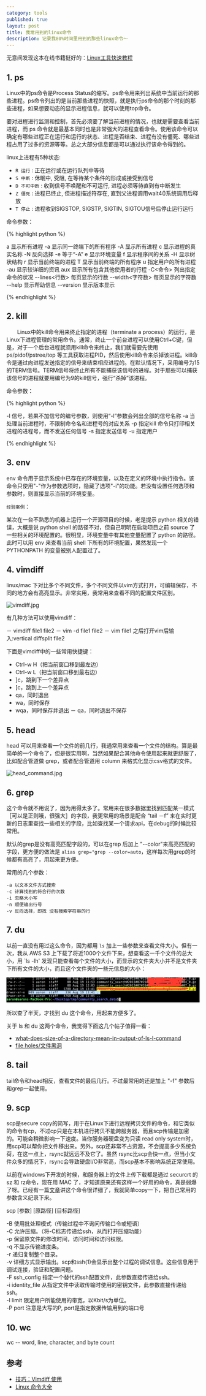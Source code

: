 ```yaml
---
category: tools
published: true
layout: post
title: 我常用到的linux命令
description: 记录我80%时间里用到的那些linux命令～
---  
```



无意间发现这本在线书籍挺好的：[Linux工具快速教程](http://linuxtools-rst.readthedocs.org/zh_CN/latest/)

  
## 1. ps
Linux中的ps命令是Process Status的缩写。ps命令用来列出系统中当前运行的那些进程。ps命令列出的是当前那些进程的快照，就是执行ps命令的那个时刻的那些进程，如果想要动态的显示进程信息，就可以使用top命令。  

要对进程进行监测和控制，首先必须要了解当前进程的情况，也就是需要查看当前进程，而 ps 命令就是最基本同时也是非常强大的进程查看命令。使用该命令可以确定有哪些进程正在运行和运行的状态、进程是否结束、进程有没有僵死、哪些进程占用了过多的资源等等。总之大部分信息都是可以通过执行该命令得到的。     

linux上进程有5种状态:

- `R 运行` : 正在运行或在运行队列中等待    
- `S 中断` : 休眠中, 受阻, 在等待某个条件的形成或接受到信号 
- `D 不可中断` : 收到信号不唤醒和不可运行, 进程必须等待直到有中断发生
- `Z 僵死` : 进程已终止, 但进程描述符存在, 直到父进程调用wait4()系统调用后释放
- `T 停止` : 进程收到SIGSTOP, SIGSTP, SIGTIN, SIGTOU信号后停止运行运行

命令参数：    

{% highlight python %}

a  显示所有进程
-a 显示同一终端下的所有程序
-A 显示所有进程
c  显示进程的真实名称
-N 反向选择
-e 等于“-A”
e  显示环境变量
f  显示程序间的关系
-H 显示树状结构
r  显示当前终端的进程
T  显示当前终端的所有程序
u  指定用户的所有进程
-au 显示较详细的资讯
aux 显示所有包含其他使用者的行程
-C<命令> 列出指定命令的状况
--lines<行数> 每页显示的行数
--width<字符数> 每页显示的字符数
--help 显示帮助信息
--version 显示版本显示

{% endhighlight %}

## 2. kill  
　　Linux中的kill命令用来终止指定的进程（terminate a process）的运行，是Linux下进程管理的常用命令。通常，终止一个前台进程可以使用Ctrl+C键，但是，对于一个后台进程就须用kill命令来终止，我们就需要先使用 ps/pidof/pstree/top 等工具获取进程PID，然后使用kill命令来杀掉该进程。kill命令是通过向进程发送指定的信号来结束相应进程的。在默认情况下，采用编号为15的TERM信号。TERM信号将终止所有不能捕获该信号的进程。对于那些可以捕获该信号的进程就要用编号为9的kill信号，强行“杀掉”该进程。   

命令参数：  

{% highlight python %}

-l  信号，若果不加信号的编号参数，则使用“-l”参数会列出全部的信号名称
-a  当处理当前进程时，不限制命令名和进程号的对应关系
-p  指定kill 命令只打印相关进程的进程号，而不发送任何信号
-s  指定发送信号
-u  指定用户

{% endhighlight %}


## 3. env

env 命令用于显示系统中已存在的环境变量，以及在定义的环境中执行指令。该命令只使用"-"作为参数选项时，隐藏了选项"-i"的功能。若没有设置任何选项和参数时，则直接显示当前的环境变量。


`经验案例`：

>>
某次在一台不熟悉的机器上运行一个开源项目的时候，老是提示 python 相关的错误，大概是说 python shell 的路径不对，但自己明明在启动项目之前 source 了一些相关的环境配置的。很明显，环境变量中有其他变量配置了 python 的路径。此时可以用 env 来查看当前 shell 下所有的环境配置，果然发现一个 PYTHONPATH 的变量被别人配置过了。


## 4. vimdiff

linux/mac 下对比多个不同文件，多个不同文件以vim方式打开，可编辑保存，不同的地方会有高亮显示。非常实用，我常用来查看不同的配置文件区别。  

![vimdiff.jpg](../images/vimdiff.jpg)

有几种方法可以使用vimdiff：   

－ vimdiff file1 file2
－ vim -d file1 file2
－ vim file1 之后打开vim后输入:vertical diffsplit file2

下面是vimdiff中的一些常用快捷键：

- Ctrl-w H（把当前窗口移到最左边）
- Ctrl-w L（把当前窗口移到最右边）
- ]c，跳到下一个差异点
- [c，跳到上一个差异点
- qa，同时退出
- wa，同时保存
- wqa，同时保存并退出
－ qa，同时退出不保存


## 5. head

head 可以用来查看一个文件的前几行，我通常用来查看一个文件的结构。算是最简单的一个命令了，但是很实用啊，当然如果配合其他命令使用起来就更舒服了，比如配合管道做 grep，或者配合管道用 column 来格式化显示csv格式的文件。

![head_command.jpg](../images/head_command.jpg)

## 6. grep

这个命令就不用说了，因为用得太多了。常用来在很多数据里找到匹配某一模式［可以是正则哦，很强大］的字段，我更常用的场景是配合 “tail －f” 来在实时更新的日志里查找一些相关的字段，比如查找某一个请求api，在debug的时候比较常用。

默认的grep是没有高亮匹配字段的，可以在grep 后加上 "--color"来高亮匹配的字段，更方便的做法是 `alias grep="grep --color=auto`，这样每次用grep的时候都有高亮了，用起来更方便。

常用的几个参数：

```
-a 以文本文件方式搜索
-c 计算找到的符合行的次数
-i 忽略大小写
-n 顺便输出行号
-v 反向选择，即找 没有搜索字符串的行
```

## 7. du

以前一直没有用过这么命令，因为都用 `ls` 加上一些参数来查看文件大小。但有一次，我从 AWS S3 上下载了将近1000个文件下来，想查看这一千个文件的总大小，用 `ls -lh' 发现只能查看每个文件的大小，而显示的文件夹大小并不是文件夹下所有文件的大小，而且这个文件夹的一些元信息的大小：  

![ls_command.jpg](../../images/ls_command.jpg)

所以查了半天，才找到 du 这个命令，用起来方便多了。

关于 ls 和 du 这两个命令，我觉得下面这几个帖子值得一看：

- [what-does-size-of-a-directory-mean-in-output-of-ls-l-command](http://unix.stackexchange.com/questions/55/what-does-size-of-a-directory-mean-in-output-of-ls-l-command)
- [file holes/文件黑洞](http://blog.sina.com.cn/s/blog_70122437010122m1.html)


## 8. tail

tail命令和head相反，查看文件的最后几行。不过最常用的还是加上 "-f" 参数后和grep一起使用。


## 9. scp

scp是secure copy的简写，用于在Linux下进行远程拷贝文件的命令，和它类似的命令有cp，不过cp只是在本机进行拷贝不能跨服务器，而且scp传输是加密的。可能会稍微影响一下速度。当你服务器硬盘变为只读 read only system时，用scp可以帮你把文件移出来。另外，scp还非常不占资源，不会提高多少系统负荷，在这一点上，rsync就远远不及它了。虽然 rsync比scp会快一点，但当小文件众多的情况下，rsync会导致硬盘I/O非常高，而scp基本不影响系统正常使用。  

以前在windows下开发的时候，和服务器上的文件上传下载都是通过 securcrt 的sz 和 rz命令，现在用 MAC 了，才知道原来还有这样一个好用的命令，真是弱爆了呀。已经有一篇[文章](http://www.cnblogs.com/peida/archive/2013/03/15/2960802.html)讲这个命令很详细了，我就简单copy一下，把自己常用的参数含义纪录下来。

scp [参数] [原路径] [目标路径]

-B  使用批处理模式（传输过程中不询问传输口令或短语）  
-C  允许压缩。（将-C标志传递给ssh，从而打开压缩功能）  
-p 保留原文件的修改时间，访问时间和访问权限。  
-q  不显示传输进度条。  
-r  递归复制整个目录。  
-v 详细方式显示输出。scp和ssh(1)会显示出整个过程的调试信息。这些信息用于调试连接，验证和配置问题。   
-F ssh_config  指定一个替代的ssh配置文件，此参数直接传递给ssh。  
-i identity_file  从指定文件中读取传输时使用的密钥文件，此参数直接传递给ssh。    
-l limit  限定用户所能使用的带宽，以Kbit/s为单位。     
-P port  注意是大写的P, port是指定数据传输用到的端口号   


## 10. wc

wc -- word, line, character, and byte count


## 参考

- [技巧：Vimdiff 使用](http://www.ibm.com/developerworks/cn/linux/l-vimdiff/)
- [Linux 命令大全](http://man.linuxde.net/)